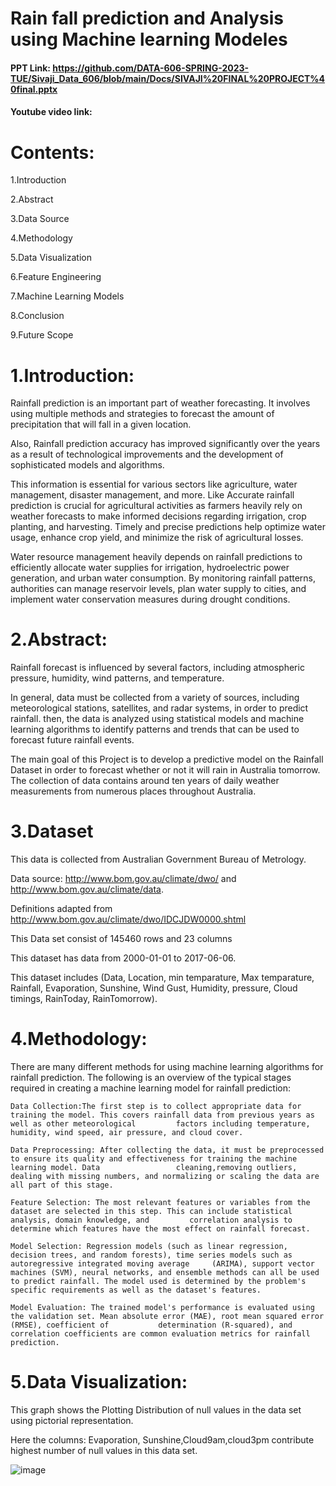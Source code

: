 # **Rain fall prediction and Analysis using Machine learning Modeles**

#### PPT Link: https://github.com/DATA-606-SPRING-2023-TUE/Sivaji_Data_606/blob/main/Docs/SIVAJI%20FINAL%20PROJECT%40final.pptx

#### Youtube video link: 

# Contents:
1.Introduction

2.Abstract

3.Data Source

4.Methodology

5.Data Visualization

6.Feature Engineering

7.Machine Learning Models

8.Conclusion

9.Future Scope



# 1.Introduction:
Rainfall prediction is an important part of weather forecasting. It involves using multiple methods and strategies to forecast the amount of precipitation that will fall in a given location. 

Also, Rainfall prediction accuracy has improved significantly over the years as a result of technological improvements and the development of sophisticated models and algorithms.

This information is essential for various sectors like agriculture, water management, disaster management, and more. Like Accurate rainfall prediction is crucial for agricultural activities as farmers heavily rely on weather forecasts to make informed decisions regarding irrigation, crop planting, and harvesting. Timely and precise predictions help optimize water usage, enhance crop yield, and minimize the risk of agricultural losses.

Water resource management heavily depends on rainfall predictions to efficiently allocate water supplies for irrigation, hydroelectric power generation, and urban water consumption. By monitoring rainfall patterns, authorities can manage reservoir levels, plan water supply to cities, and implement water conservation measures during drought conditions.



# 2.Abstract:
Rainfall forecast is influenced by several factors, including atmospheric pressure, humidity, wind patterns, and temperature.

In general, data must be collected from a variety of sources, including meteorological stations, satellites, and radar systems, in order to predict rainfall. then, the data is analyzed using statistical models and machine learning algorithms to identify patterns and trends that can be used to forecast future rainfall events.

The main goal of this Project is to develop a predictive model on the Rainfall Dataset in order to forecast whether or not it will rain in  Australia tomorrow. The collection of data contains around ten years of daily weather measurements from numerous places throughout Australia.



# 3.Dataset
This data is collected from Australian Government Bureau of Metrology.

Data source: http://www.bom.gov.au/climate/dwo/ and http://www.bom.gov.au/climate/data.

Definitions adapted from http://www.bom.gov.au/climate/dwo/IDCJDW0000.shtml

This Data set consist of 145460 rows and 23 columns

This dataset has data from 2000-01-01 to 2017-06-06.

This dataset includes (Data, Location, min temparature, Max temparature, Rainfall, Evaporation, Sunshine, Wind Gust, Humidity, pressure, Cloud timings, RainToday, RainTomorrow).



# 4.Methodology:
There are many different methods for using machine learning algorithms for rainfall prediction. The following is an overview of the typical stages required in creating a machine learning model for rainfall prediction:

    Data Collection:The first step is to collect appropriate data for training the model. This covers rainfall data from previous years as well as other meteorological         factors including temperature, humidity, wind speed, air pressure, and cloud cover.
  
    Data Preprocessing: After collecting the data, it must be preprocessed to ensure its quality and effectiveness for training the machine learning model. Data                 cleaning,removing outliers, dealing with missing numbers, and normalizing or scaling the data are all part of this stage.
  
    Feature Selection: The most relevant features or variables from the dataset are selected in this step. This can include statistical analysis, domain knowledge, and         correlation analysis to determine which features have the most effect on rainfall forecast. 
  
    Model Selection: Regression models (such as linear regression, decision trees, and random forests), time series models such as autoregressive integrated moving average     (ARIMA), support vector machines (SVM), neural networks, and ensemble methods can all be used to predict rainfall. The model used is determined by the problem's             specific requirements as well as the dataset's features.
  
    Model Evaluation: The trained model's performance is evaluated using the validation set. Mean absolute error (MAE), root mean squared error (RMSE), coefficient of           determination (R-squared), and correlation coefficients are common evaluation metrics for rainfall prediction.
  
  
  
  # 5.Data Visualization:
  This graph shows the Plotting Distribution of null values in the data set using pictorial representation.
  
  Here the columns: Evaporation, Sunshine,Cloud9am,cloud3pm contribute highest number of null values in this data set.


  ![image](https://github.com/DATA-606-SPRING-2023-TUE/Sivaji_Data_606/assets/112666192/6793a398-01cf-4826-aeae-fb7827487b4c)











